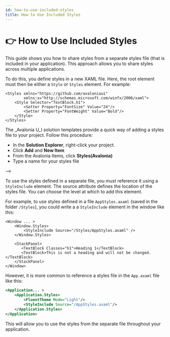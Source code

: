 ```yaml
---
id: how-to-use-included-styles
title: How to Use Included Styles
---
```



# 👉 How to Use Included Styles

This guide shows you how to share styles from a separate styles file (that is included in your application). This approach allows you to share styles across multiple applications.

To do this, you define styles in a new XAML file. Here, the root element must then be either a `Style` or `Styles` element. For example:

```markup
<Styles xmlns="https://github.com/avaloniaui"
        xmlns:x="http://schemas.microsoft.com/winfx/2006/xaml">
    <Style Selector="TextBlock.h1">
        <Setter Property="FontSize" Value="24"/>
        <Setter Property="FontWeight" Value="Bold"/>
    </Style>
</Styles>
```

The _Avalonia U_I solution templates provide a quick way of adding a styles file to your project. Follow this procedure:

-  In the **Solution Explorer**, right-click your project.
-  Click **Add** and **New Item**
-  From the Avalonia Items, click **Styles(Avalonia)**
-  Type a name for your styles file

<!--<!--<figure><img src="/img/gitbook-import/assets/image (1) (4) (2).png" alt=""><figcaption></figcaption></figure>-->-->

To use the styles defined in a separate file, you must reference it using a `StyleInclude` element. The source attribute defines the location of the styles file. You can choose the level at which to add this element.&#x20;

For example, to use styles defined in a file `AppStyles.axaml` (saved in the folder `/Styles`), you could write a a `StyleInclude` element in the window like this:

```markup
<Window ... >
    <Window.Styles>
        <StyleInclude Source="/Styles/AppStyles.axaml" />
    </Window.Styles>

    <StackPanel>
       <TextBlock Classes="h1">Heading 1</TextBlock>
       <TextBlock>This is not a heading and will not be changed.</TextBlock>
    </StackPanel>
</Window>
```

However, it is more common to reference a styles file in the `App.axaml` file like this:

```xml
<Application... > 
    <Application.Styles>
        <FluentTheme Mode="Light"/>
        <StyleInclude Source="/AppStyles.axaml"/>
    </Application.Styles>
</Application>
```

This will allow you to use the styles from the separate file throughout your application.
